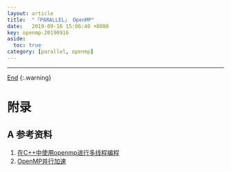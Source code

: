 ```yaml
---
layout: article
title:  "「PARALLEL」 OpenMP"
date:   2019-09-16 15:06:40 +0800
key: openmp-20190916
aside:
  toc: true
category: [parallel, openmp]
---
```

<span id='head'></span>



-------------------  
[End](#head)
{:.warning}  


# 附录
## A 参考资料
1. [在C++中使用openmp进行多线程编程](https://blog.csdn.net/acaiwlj/article/details/49818965)     
1. [OpenMP并行加速](https://blog.csdn.net/u010385790/article/details/78816920)     
